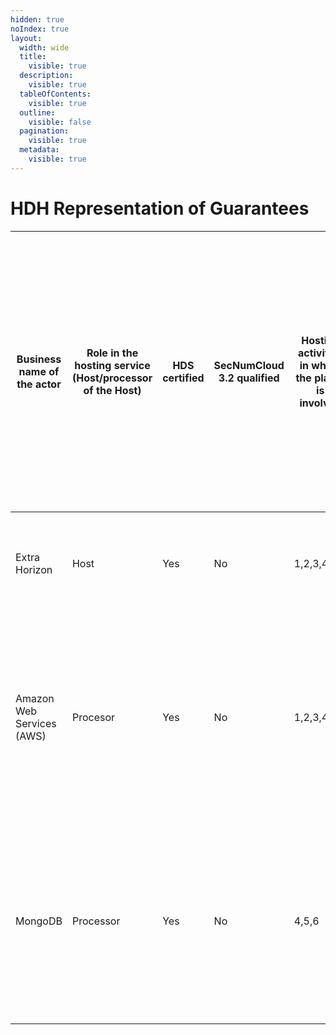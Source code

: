 ```yaml
---
hidden: true
noIndex: true
layout:
  width: wide
  title:
    visible: true
  description:
    visible: true
  tableOfContents:
    visible: true
  outline:
    visible: false
  pagination:
    visible: true
  metadata:
    visible: true
---
```


# HDH Representation of Guarantees

<table><thead><tr><th width="195.08203125">Business name of the actor</th><th width="156.640625">Role in the hosting service (Host/processor of the Host) </th><th width="121.3359375">HDS certified</th><th width="114.7265625">SecNumCloud 3.2 qualified</th><th width="167.53125">Hosting activities in which the player is involved</th><th width="275.0078125">Access to personal health data from countries outside the European Economic Area, by the Host or one of its processors (Requirement No 29 of the HDS framework)</th><th width="220.34375">Host or processor subject to a risk of access to personal health data from countries outside the European Economic Area, imposed by the legislation of a third country in breach of EU law (Requirement no 30 of the HDS framework)</th></tr></thead><tbody><tr><td>Extra Horizon</td><td>Host</td><td>Yes</td><td>No</td><td>1,2,3,4,5,6</td><td>No, no access to data from a country outside the European Economic Area</td><td>No</td></tr><tr><td>Amazon Web Services (AWS)</td><td>Procesor</td><td>Yes</td><td>No</td><td>1,2,3,4,5,6</td><td>Yes, covered by an adequacy decision within the meaning of Article 45 of the GDPR: US</td><td>No, Extra Horizon engages only subprocessors that participate in the EU-U.S. Data Privacy Framework, which provides an adequacy mechanism under Article 45 of the GDPR.</td></tr><tr><td>MongoDB</td><td>Processor</td><td>Yes</td><td>No</td><td>4,5,6</td><td>Yes, covered by an adequacy decision within the meaning of Article 45 of the GDPR: US</td><td>No, Extra Horizon engages only subprocessors that participate in the EU-U.S. Data Privacy Framework , which provides an adequacy mechanism under Article 45 of the GDPR.</td></tr></tbody></table>

